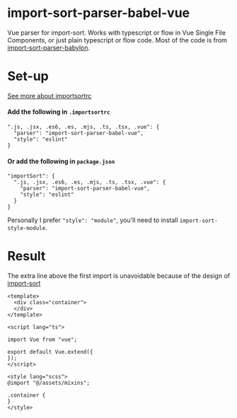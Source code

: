 # import-sort-parser-babel-vue
Vue parser for import-sort. Works with typescript or flow in Vue Single File Components, or just plain typescript or flow code. Most of the code is from [import-sort-parser-babylon](https://github.com/renke/import-sort/tree/master/packages/import-sort-parser-babylon).

# Set-up
[See more about importsortrc](https://github.com/renke/import-sort#using-a-different-style-or-parser)

#### Add the following in `.importsortrc`
```
".js, .jsx, .es6, .es, .mjs, .ts, .tsx, .vue": {
  "parser": "import-sort-parser-babel-vue",
  "style": "eslint"
}
```
#### Or add the following in `package.json`
```
"importSort": {
  ".js, .jsx, .es6, .es, .mjs, .ts, .tsx, .vue": {
    "parser": "import-sort-parser-babel-vue",
    "style": "eslint"
  }
}
```

Personally I prefer `"style": "module"`, you'll need to install `import-sort-style-module`.

# Result
The extra line above the first import is unavoidable because of the design of [import-sort](https://github.com/renke/import-sort)
```
<template>
  <div class="container">
  </div>
</template>

<script lang="ts">

import Vue from "vue";

export default Vue.extend({
});
</script>

<style lang="scss">
@import "@/assets/mixins";

.container {
}
</style>

```
